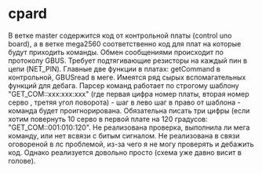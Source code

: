 # cpard

В ветке master содержится код от контрольной платы (control uno board), а в ветке mega2560 соответственно код для плат на которые будут приходить команды.
Обмен сообщениями происходит по протоколу GBUS. Требует подтягивающие резисторы на каждый пин в цепи (NET_PIN). Главные две функции в платах: getCommand в контрольной,
GBUSread в меге. Имеятся ряд сырых вспомагательных функций для дебага. Парсер команд работает по строгому шаблону "GET_COM::xxx:xxx:xxx" (где первая цифра номер платы, вторая номер серво
, третяя угол поворота) - шаг в лево шаг в право от шаблона - команда будет проигнорирована. Обязательна писать три цифры (если хотим повернуть 10 серво в первой плате на 120 градусов:
"GET_COM::001:010:120". Не реализована проверка, выполнила ли мега команду, или нет всвязи с битым сигналом. Не реализована в связи оговореной в лс проблемой,
из-за чего я не могу проверять и дебажить код. Однако реализуется довольно просто (схема уже давно висит в голове).
